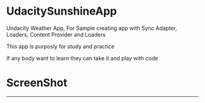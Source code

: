 # UdacitySunshineApp
Undacity Weather App, For Sample creating app with Sync Adapter, Loaders, Content Provider and Loaders

This app is purposly for study and practice

If any body want to learn they can take it and play with code

# ScreenShot
---------------------------

